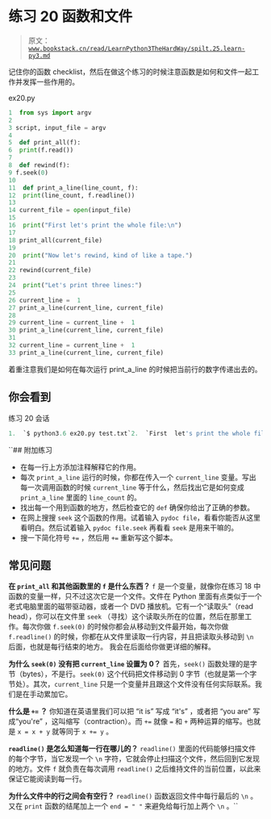 # 练习 20 函数和文件

> 原文：[`www.bookstack.cn/read/LearnPython3TheHardWay/spilt.25.learn-py3.md`](https://www.bookstack.cn/read/LearnPython3TheHardWay/spilt.25.learn-py3.md)

记住你的函数 checklist，然后在做这个练习的时候注意函数是如何和文件一起工作并发挥一些作用的。

ex20.py

```py
1  from sys import argv
2
3 script, input_file = argv
4
5  def print_all(f):
6  print(f.read())
7
8  def rewind(f):
9 f.seek(0)
10
11  def print_a_line(line_count, f):
12  print(line_count, f.readline())
13
14 current_file = open(input_file)
15
16  print("First let's print the whole file:\n")
17
18 print_all(current_file)
19
20  print("Now let's rewind, kind of like a tape.")
21
22 rewind(current_file)
23
24  print("Let's print three lines:")
25
26 current_line =  1
27 print_a_line(current_line, current_file)
28
29 current_line = current_line +  1
30 print_a_line(current_line, current_file)
31
32 current_line = current_line +  1
33 print_a_line(current_line, current_file)
```

着重注意我们是如何在每次运行 print_a_line 的时候把当前行的数字传递出去的。

## 你会看到

练习 20 会话

```py
1.  `$ python3.6 ex20.py test.txt`2.  `First  let's print the whole file:`4.  ``This is line 1``5.  ``This is line 2``6.  ``This is line 3``8.  ```Now let's rewind, kind of like a tape.```py 9.  ```Let's print three lines:```py10.  ```1   This is line 1```py12.  ````2   This is line 2```py`14.  ````3   This is line 3```py`
```

 ``## 附加练习

*   在每一行上方添加注释解释它的作用。
*   每次 `print_a_line` 运行的时候，你都在传入一个 `current_line` 变量。写出每一次调用函数的时候 `current_line` 等于什么，然后找出它是如何变成 `print_a_line` 里面的 `line_count` 的。
*   找出每一个用到函数的地方，然后检查它的 `def` 确保你给出了正确的参数。
*   在网上搜搜 `seek` 这个函数的作用。试着输入 `pydoc file`，看看你能否从这里看明白。然后试着输入 `pydoc file.seek` 再看看 `seek` 是用来干嘛的。
*   搜一下简化符号 `+=` ，然后用 `+=` 重新写这个脚本。

## 常见问题

**在 `print_all` 和其他函数里的 `f` 是什么东西？** `f` 是一个变量，就像你在练习 18 中函数的变量一样，只不过这次它是一个文件。文件在 Python 里面有点类似于一个老式电脑里面的磁带驱动器，或者一个 DVD 播放机。它有一个“读取头”（read head），你可以在文件里 `seek` （寻找）这个读取头所在的位置，然后在那里工作。每次你做 `f.seek(0)` 的时候你都会从移动到文件最开始，每次你做 `f.readline()` 的时候，你都在从文件里读取一行内容，并且把读取头移动到 `\n` 后面，也就是每行结束的地方。 我会在后面给你做更详细的解释。

**为什么 `seek(0)` 没有把 `current_line` 设置为 0？** 首先，`seek()` 函数处理的是字节（bytes），不是行。`seek(0)` 这个代码把文件移动到 0 字节（也就是第一个字节处）。其次，`current_line` 只是一个变量并且跟这个文件没有任何实际联系。我们是在手动累加它。

**什么是 `+=` ？** 你知道在英语里我们可以把 “it is” 写成 “it's” ，或者把 “you are” 写成“you're” ，这叫缩写（contraction）。而 `+=` 就像 `=` 和 `+` 两种运算的缩写。也就是 `x = x + y` 就等同于 `x += y` 。

**`readline()` 是怎么知道每一行在哪儿的？** `readline()` 里面的代码能够扫描文件的每个字节，当它发现一个 `\n` 字符，它就会停止扫描这个文件，然后回到它发现的地方。文件 `f` 就负责在每次调用 `readline()` 之后维持文件的当前位置，以此来保证它能阅读到每一行。

**为什么文件中的行之间会有空行？** `readline()` 函数返回文件中每行最后的 `\n` 。又在 `print` 函数的结尾加上一个 `end = " "` 来避免给每行加上两个 `\n` 。``